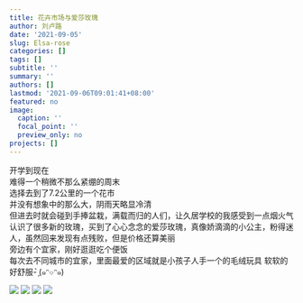 ```yaml
---
title: 花卉市场与爱莎玫瑰
author: 刘卢路
date: '2021-09-05'
slug: Elsa-rose
categories: []
tags: []
subtitle: ''
summary: ''
authors: []
lastmod: '2021-09-06T09:01:41+08:00'
featured: no
image:
  caption: ''
  focal_point: ''
  preview_only: no
projects: []
---
```

开学到现在  
难得一个稍微不那么紧绷的周末  
选择去到了7.2公里的一个花市  
并没有想象中的那么大，阴雨天略显冷清  
但进去时就会碰到手捧盆栽，满载而归的人们，让久居学校的我感受到一点烟火气  
认识了很多新的玫瑰，买到了心心念念的爱莎玫瑰，真像娇滴滴的小公主，粉得迷人，虽然回来发现有点残败，但是价格还算美丽  
旁边有个宜家，刚好逛逛吃个便饭  
每次去不同城市的宜家，里面最爱的区域就是小孩子人手一个的毛绒玩具 软软的 好舒服- ̗̀(๑ᵔ⌔ᵔ๑)  

<img src="{{< blogdown/postref >}}index_files/figure-html/1-1.jpg"  />
<img src="{{< blogdown/postref >}}index_files/figure-html/1-2.jpg"  />
<img src="{{< blogdown/postref >}}index_files/figure-html/1-3.jpg"  />
<img src="{{< blogdown/postref >}}index_files/figure-html/1-4.jpg"  />

